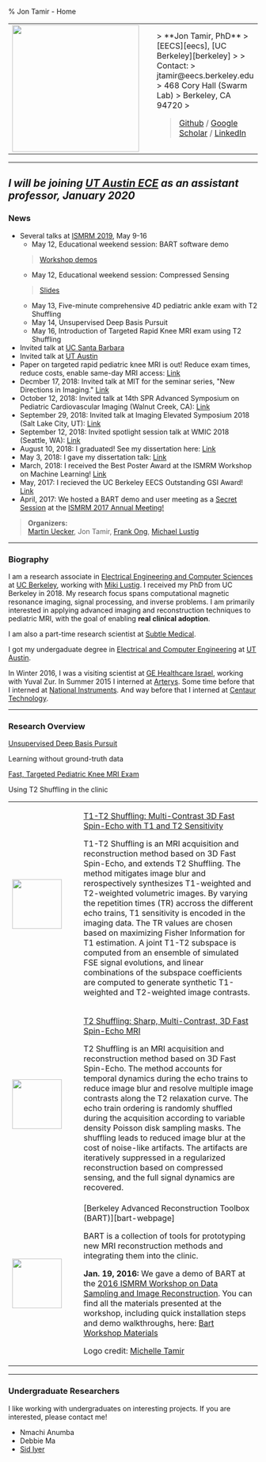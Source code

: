 % Jon Tamir - Home

<table>
<tr>
<td>
<img style='height:256px' src='images/me.png'>
</td>
<td width=20px>
</td>
<td>
> **Jon Tamir, PhD**  
> [EECS][eecs], [UC Berkeley][berkeley]
>
> Contact:  
> jtamir@eecs.berkeley.edu  
> 468 Cory Hall  (Swarm Lab)
> Berkeley, CA 94720  
>

> [Github][github] / [Google Scholar][gscholar] / [LinkedIn][linkedin]
</td>
</tr>
</table>

---

## *I will be joining [UT Austin ECE](http://www.ece.utexas.edu) as an assistant professor, January 2020*

### News
* Several talks at [ISMRM 2019](https://www.ismrm.org/19m), May 9-16
    * May 12, Educational weekend session: BART software demo  
	> [Workshop demos](https://github.com/mikgroup/bart-workshop)
    * May 12, Educational weekend session: Compressed Sensing  
	> [Slides](files/jtamir_compressed_sensing_ismrm19.pdf)
    * May 13, Five-minute comprehensive 4D pediatric ankle exam with T2 Shuffling
    * May 14, Unsupervised Deep Basis Pursuit
    * May 16, Introduction of Targeted Rapid Knee MRI exam using T2 Shuffling
* Invited talk at [UC Santa Barbara](https://www.ece.ucsb.edu/events/?i=8187)
* Invited talk at [UT Austin](http://www.ece.utexas.edu/events/computational-magnetic-resonance-imaging-combining-math-physics-and-computation-improve)
* Paper on targeted rapid pediatric knee MRI is out! Reduce exam times, reduce costs, enable same-day MRI access: [Link](https://www.ncbi.nlm.nih.gov/pubmed/30637847)
* Decmber 17, 2018: Invited talk at MIT for the seminar series, "New Directions in Imaging." [Link][mit-talk]
* October 12, 2018: Invited talk at 14th SPR Advanced Symposium on Pediatric Cardiovascular Imaging (Walnut Creek, CA): [Link](https://www.pedrad.org/Events/SPR-Meetings/Cardiac-2018/14th-SPR-Advanced-Symposium-on-Pediatric-Cardiovascular-Imaging)
* September 29, 2018: Invited talk at Imaging Elevated Symposium 2018 (Salt Lake City, UT): [Link](https://medicine.utah.edu/imaging-elevated/speakers2018.php)
* September 12, 2018: Invited spotlight session talk at WMIC 2018 (Seattle, WA): [Link](http://www.wmis.org/2018-wmic/2018-spotlight-sessions)
* August 10, 2018: I graduated! See my dissertation here: [Link](https://www2.eecs.berkeley.edu/Pubs/TechRpts/2018/EECS-2018-124.html)
* May 3, 2018: I gave my dissertation talk: [Link](https://events.berkeley.edu/?event_ID=117179&date=2018-05-03&tab=all_events)
*  March, 2018: I received the Best Poster Award at the ISMRM Workshop on Machine Learning! [Link](https://www.ismrm.org/workshops/2018/Machine/)
*  May, 2017: I recieved the UC Berkeley EECS Outstanding GSI Award! [Link](https://www2.eecs.berkeley.edu/Students/Awards/13/)
*  April, 2017: We hosted a BART demo and user meeting as a [Secret Session](http://www.ismrm.org/secret/)
at the [ISMRM 2017 Annual Meeting!](http://www.ismrm.org/2017-annual-meeting-exhibition/)  
> __Organizers:__  
> [Martin Uecker](http://www.uecker.net), Jon Tamir, [Frank Ong](https://people.eecs.berkeley.edu/~frankong/), [Michael Lustig](http://www.mlustig.com)

---

### Biography
I am a research associate in [Electrical Engineering and Computer Sciences][eecs] at [UC Berkeley][berkeley],
working with [Miki Lustig][miki]. I received my PhD from UC Berkeley in 2018. My research focus spans computational magnetic resonance imaging, signal processing, and inverse problems.
I am primarily interested in applying advanced imaging and reconstruction techniques to pediatric MRI, with the goal of enabling **real clinical adoption**.

I am also a part-time research scientist at [Subtle Medical][subtle].

I got my undergaduate degree in [Electrical and Computer Engineering][ut-ece] at [UT Austin][utexas].

In Winter 2016, I was a visiting scientist at [GE Healthcare Israel](http://www.ge.com/il/), working with Yuval Zur. In Summer 2015 I interned at [Arterys](http://www.arterys.com). Some time before that I interned at
[National Instruments](http://www.ni.com). And way before that I interned at [Centaur Technology](http://www.centtech.com).

---

### Research Overview

[Unsupervised Deep Basis Pursuit][dbp-webpage]

Learning without ground-truth data

[Fast, Targeted Pediatric Knee MRI Exam][t2sh-mrvalue-webpage]

Using T2 Shuffling in the clinic

<table>
<tr>
<td align="center">
<img style='height:100px' src='images/t2t1ir.gif'>
</td>
<td width=12px> </td>
<td>

[T1-T2 Shuffling: Multi-Contrast 3D Fast Spin-Echo with T1 and T2 Sensitivity][t1-t2shuffling-webpage]  

T1-T2 Shuffling is an MRI acquisition and reconstruction method based on 3D Fast Spin-Echo, and extends T2 Shuffling.
The method mitigates image blur and rerospectively synthesizes T1-weighted and T2-weighted volumetric images.
By varying the repetition times (TR) accross the different echo trains, T1 sensitivity is encoded in the imaging data.
The TR values are chosen based on maximizing Fisher Information for T1 estimation. A joint T1-T2 subspace is computed from 
an ensemble of simulated FSE signal evolutions, and linear combinations of the subspace coefficients are computed
to generate synthetic T1-weighted and T2-weighted image contrasts.

</td>
</tr>
<tr>
<tr>
<td align="center">
<img style='height:100px' src='images/t2sh_knees.gif'>
</td>
<td width=12px> </td>
<td>

[T2 Shuffling: Sharp, Multi-Contrast, 3D Fast Spin-Echo MRI][t2shuffling-webpage]  

T2 Shuffling is an MRI acquisition and reconstruction method based on 3D Fast Spin-Echo. The method accounts for temporal
dynamics during the echo trains to reduce image blur and resolve multiple image contrasts along the T2 relaxation curve.
The echo train ordering is randomly shuffled during the
acquisition according to variable density Poisson disk sampling masks. The shuffling leads to reduced image blur at the
cost of noise-like artifacts. The artifacts are iteratively suppressed in a regularized reconstruction based on
compressed sensing, and the full signal dynamics are recovered.

</td>
</tr>
<tr>
<td align="center">
<img style='height:100px' src='images/BART-logo.png'>  
</td>
<td width=12px> </td>
<td>
[Berkeley Advanced Reconstruction Toolbox (BART)][bart-webpage]  

BART is a collection of tools for prototyping new MRI reconstruction methods and integrating them into the clinic.

**Jan. 19, 2016:** We gave a demo of BART at the [2016 ISMRM Workshop on Data Sampling and Image
Reconstruction][sedona2016]. You can find all the materials presented at the workshop,
including quick installation steps and demo walkthroughs, here:
[Bart Workshop Materials][bart-workshop]

Logo credit: [Michelle Tamir](http://michelletamir.com)
</td>
</tr>
</table>

---

### Undergraduate Researchers

I like working with undergraduates on interesting projects. If you are interested, please contact me!

* Nmachi Anumba
* Debbie Ma
* [Sid Iyer](http://www.mit.edu/~ssi/)



[sedona2016]:http://ismrm.org/workshops/Data16/
[t2shuffling-webpage]:http://jtamir.github.com/t2shuffling-support
[t1-t2shuffling-webpage]:files/papers/0451.html
[t2sh-mrvalue-webpage]:files/papers/0131.html
[dbp-webpage]:files/papers/0660.html
[bart-webpage]:http://mrirecon.github.io/bart
[bart-workshop]:http://github.com/mikgroup/bart-workshop
[eecs]: http://eecs.berkeley.edu/
[berkeley]: http://berkeley.edu/
[ut-ece]: http://www.ece.utexas.edu/
[utexas]: http://utexas.edu/
[miki]: http://www.mlustig.com
[github]: http://github.com/jtamir
[gscholar]: https://scholar.google.com/citations?user=F_6aatkAAAAJ&hl=en
[linkedin]: https://www.linkedin.com/in/jonathan-tamir-62887220
[subtle]: https://subtlemedical.com/
[mit-talk]:files/tamir-flyer.pdf
